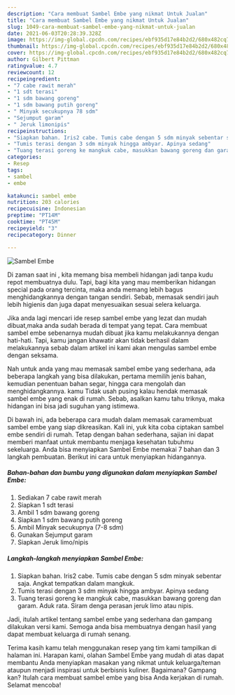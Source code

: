 ```yaml
---
description: "Cara membuat Sambel Embe yang nikmat Untuk Jualan"
title: "Cara membuat Sambel Embe yang nikmat Untuk Jualan"
slug: 1049-cara-membuat-sambel-embe-yang-nikmat-untuk-jualan
date: 2021-06-03T20:28:39.328Z
image: https://img-global.cpcdn.com/recipes/ebf935d17e84b2d2/680x482cq70/sambel-embe-foto-resep-utama.jpg
thumbnail: https://img-global.cpcdn.com/recipes/ebf935d17e84b2d2/680x482cq70/sambel-embe-foto-resep-utama.jpg
cover: https://img-global.cpcdn.com/recipes/ebf935d17e84b2d2/680x482cq70/sambel-embe-foto-resep-utama.jpg
author: Gilbert Pittman
ratingvalue: 4.7
reviewcount: 12
recipeingredient:
- "7 cabe rawit merah"
- "1 sdt terasi"
- "1 sdm bawang goreng"
- "1 sdm bawang putih goreng"
- " Minyak secukupnya 78 sdm"
- "Sejumput garam"
- " Jeruk limonipis"
recipeinstructions:
- "Siapkan bahan. Iris2 cabe. Tumis cabe dengan 5 sdm minyak sebentar saja. Angkat tempatkan dalam mangkuk."
- "Tumis terasi dengan 3 sdm minyak hingga ambyar. Apinya sedang"
- "Tuang terasi goreng ke mangkuk cabe, masukkan bawang goreng dan garam. Aduk rata. Siram denga perasan jeruk limo atau nipis."
categories:
- Resep
tags:
- sambel
- embe

katakunci: sambel embe 
nutrition: 203 calories
recipecuisine: Indonesian
preptime: "PT14M"
cooktime: "PT45M"
recipeyield: "3"
recipecategory: Dinner

---
```



![Sambel Embe](https://img-global.cpcdn.com/recipes/ebf935d17e84b2d2/680x482cq70/sambel-embe-foto-resep-utama.jpg)

Di zaman  saat ini , kita memang bisa membeli hidangan jadi tanpa kudu repot membuatnya dulu. Tapi, bagi kita yang mau memberikan hidangan special pada orang tercinta, maka anda memang lebih bagus menghidangkannya dengan tangan sendiri. Sebab, memasak sendiri jauh lebih higienis dan juga dapat menyesuaikan sesuai selera keluarga.

Jika anda lagi mencari ide resep sambel embe yang lezat dan mudah dibuat,maka anda sudah berada di tempat yang tepat. Cara membuat sambel embe  sebenarnya mudah dibuat jika kamu melakukannya dengan hati-hati. Tapi, kamu jangan khawatir akan tidak berhasil dalam melakukannya 
sebab dalam artikel ini kami akan mengulas sambel embe dengan seksama.  



Nah untuk anda yang mau memasak sambel embe yang sederhana, ada beberapa langkah yang bisa dilakukan, pertama memilih jenis bahan, kemudian penentuan bahan segar, hingga cara mengolah dan menghidangkannya. kamu Tidak usah pusing kalau hendak memasak sambel embe yang enak di rumah. Sebab, asalkan kamu  tahu triknya, maka hidangan ini bisa jadi suguhan yang istimewa.

Di bawah ini, ada beberapa cara mudah dalam memasak caramembuat sambel embe yang siap dikreasikan. Kali ini, yuk kita coba ciptakan sambel embe sendiri di rumah. Tetap dengan bahan sederhana, sajian ini dapat memberi manfaat untuk membantu menjaga kesehatan tubuhmu sekeluarga. Anda bisa menyiapkan Sambel Embe memakai 7 bahan dan 3 langkah pembuatan. Berikut ini cara untuk menyiapkan hidangannya.

<!--inarticleads1-->

##### Bahan-bahan dan bumbu yang digunakan dalam menyiapkan Sambel Embe:

1. Sediakan 7 cabe rawit merah
1. Siapkan 1 sdt terasi
1. Ambil 1 sdm bawang goreng
1. Siapkan 1 sdm bawang putih goreng
1. Ambil  Minyak secukupnya (7-8 sdm)
1. Gunakan Sejumput garam
1. Siapkan  Jeruk limo/nipis




<!--inarticleads2-->

##### Langkah-langkah menyiapkan Sambel Embe:

1. Siapkan bahan. Iris2 cabe. Tumis cabe dengan 5 sdm minyak sebentar saja. Angkat tempatkan dalam mangkuk.
1. Tumis terasi dengan 3 sdm minyak hingga ambyar. Apinya sedang
1. Tuang terasi goreng ke mangkuk cabe, masukkan bawang goreng dan garam. Aduk rata. Siram denga perasan jeruk limo atau nipis.




Jadi, itulah artikel tentang  sambel embe  yang sederhana dan gampang dilakukan versi kami. Semoga anda bisa membuatnya dengan hasil yang dapat membuat keluarga di rumah senang. 

Terima kasih kamu telah menggunakan resep yang tim kami tampilkan di halaman ini. Harapan kami, olahan  Sambel Embe yang mudah di atas dapat membantu Anda menyiapkan masakan yang nikmat untuk keluarga/teman ataupun menjadi inspirasi untuk berbisnis kuliner. Bagaimana? Gampang kan? Itulah cara membuat sambel embe yang bisa Anda kerjakan di rumah. Selamat mencoba!

